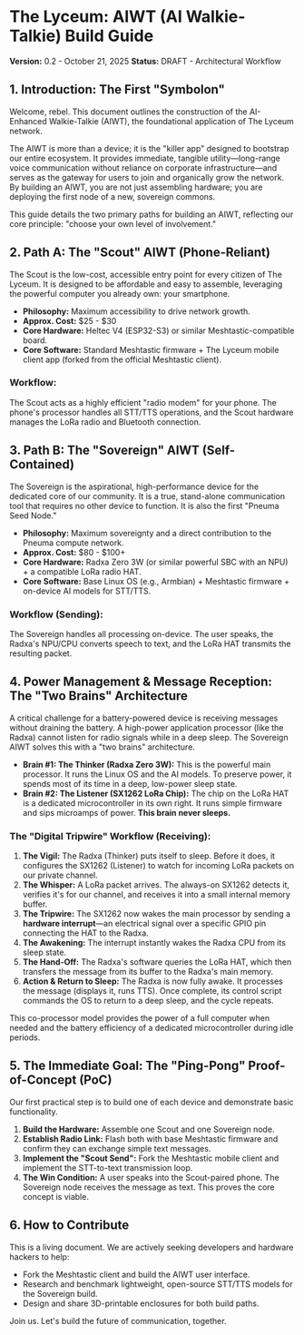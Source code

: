 # The Lyceum: AIWT (AI Walkie-Talkie) Build Guide

**Version:** 0.2 - October 21, 2025
**Status:** DRAFT - Architectural Workflow

## 1. Introduction: The First "Symbolon"

Welcome, rebel. This document outlines the construction of the AI-Enhanced Walkie-Talkie (AIWT), the foundational application of The Lyceum network.

The AIWT is more than a device; it is the "killer app" designed to bootstrap our entire ecosystem. It provides immediate, tangible utility—long-range voice communication without reliance on corporate infrastructure—and serves as the gateway for users to join and organically grow the network. By building an AIWT, you are not just assembling hardware; you are deploying the first node of a new, sovereign commons.

This guide details the two primary paths for building an AIWT, reflecting our core principle: "choose your own level of involvement."

## 2. Path A: The "Scout" AIWT (Phone-Reliant)

The Scout is the low-cost, accessible entry point for every citizen of The Lyceum. It is designed to be affordable and easy to assemble, leveraging the powerful computer you already own: your smartphone.

* **Philosophy:** Maximum accessibility to drive network growth.
* **Approx. Cost:** $25 - $30
* **Core Hardware:** Heltec V4 (ESP32-S3) or similar Meshtastic-compatible board.
* **Core Software:** Standard Meshtastic firmware + The Lyceum mobile client app (forked from the official Meshtastic client).

### Workflow:

The Scout acts as a highly efficient "radio modem" for your phone. The phone's processor handles all STT/TTS operations, and the Scout hardware manages the LoRa radio and Bluetooth connection.

## 3. Path B: The "Sovereign" AIWT (Self-Contained)

The Sovereign is the aspirational, high-performance device for the dedicated core of our community. It is a true, stand-alone communication tool that requires no other device to function. It is also the first "Pneuma Seed Node."

* **Philosophy:** Maximum sovereignty and a direct contribution to the Pneuma compute network.
* **Approx. Cost:** $80 - $100+
* **Core Hardware:** Radxa Zero 3W (or similar powerful SBC with an NPU) + a compatible LoRa radio HAT.
* **Core Software:** Base Linux OS (e.g., Armbian) + Meshtastic firmware + on-device AI models for STT/TTS.

### Workflow (Sending):

The Sovereign handles all processing on-device. The user speaks, the Radxa's NPU/CPU converts speech to text, and the LoRa HAT transmits the resulting packet.

## 4. Power Management & Message Reception: The "Two Brains" Architecture

A critical challenge for a battery-powered device is receiving messages without draining the battery. A high-power application processor (like the Radxa) cannot listen for radio signals while in a deep sleep. The Sovereign AIWT solves this with a "two brains" architecture.

* **Brain #1: The Thinker (Radxa Zero 3W):** This is the powerful main processor. It runs the Linux OS and the AI models. To preserve power, it spends most of its time in a deep, low-power sleep state.
* **Brain #2: The Listener (SX1262 LoRa Chip):** The chip on the LoRa HAT is a dedicated microcontroller in its own right. It runs simple firmware and sips microamps of power. **This brain never sleeps.**

### The "Digital Tripwire" Workflow (Receiving):

1.  **The Vigil:** The Radxa (Thinker) puts itself to sleep. Before it does, it configures the SX1262 (Listener) to watch for incoming LoRa packets on our private channel.
2.  **The Whisper:** A LoRa packet arrives. The always-on SX1262 detects it, verifies it's for our channel, and receives it into a small internal memory buffer.
3.  **The Tripwire:** The SX1262 now wakes the main processor by sending a **hardware interrupt**—an electrical signal over a specific GPIO pin connecting the HAT to the Radxa.
4.  **The Awakening:** The interrupt instantly wakes the Radxa CPU from its sleep state.
5.  **The Hand-Off:** The Radxa's software queries the LoRa HAT, which then transfers the message from its buffer to the Radxa's main memory.
6.  **Action & Return to Sleep:** The Radxa is now fully awake. It processes the message (displays it, runs TTS). Once complete, its control script commands the OS to return to a deep sleep, and the cycle repeats.

This co-processor model provides the power of a full computer when needed and the battery efficiency of a dedicated microcontroller during idle periods.

## 5. The Immediate Goal: The "Ping-Pong" Proof-of-Concept (PoC)

Our first practical step is to build one of each device and demonstrate basic functionality.

1.  **Build the Hardware:** Assemble one Scout and one Sovereign node.
2.  **Establish Radio Link:** Flash both with base Meshtastic firmware and confirm they can exchange simple text messages.
3.  **Implement the "Scout Send":** Fork the Meshtastic mobile client and implement the STT-to-text transmission loop.
4.  **The Win Condition:** A user speaks into the Scout-paired phone. The Sovereign node receives the message as text. This proves the core concept is viable.

## 6. How to Contribute

This is a living document. We are actively seeking developers and hardware hackers to help:
* Fork the Meshtastic client and build the AIWT user interface.
* Research and benchmark lightweight, open-source STT/TTS models for the Sovereign build.
* Design and share 3D-printable enclosures for both build paths.

Join us. Let's build the future of communication, together.
